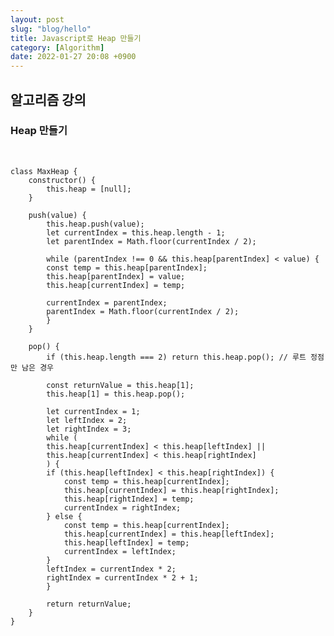 ```yaml
---
layout: post
slug: "blog/hello"
title: Javascript로 Heap 만들기
category: [Algorithm]
date: 2022-01-27 20:08 +0900
---
```


## 알고리즘 강의

### Heap 만들기

&ensp;

    class MaxHeap {
        constructor() {
            this.heap = [null];
        }

        push(value) {
            this.heap.push(value);
            let currentIndex = this.heap.length - 1;
            let parentIndex = Math.floor(currentIndex / 2);

            while (parentIndex !== 0 && this.heap[parentIndex] < value) {
            const temp = this.heap[parentIndex];
            this.heap[parentIndex] = value;
            this.heap[currentIndex] = temp;

            currentIndex = parentIndex;
            parentIndex = Math.floor(currentIndex / 2);
            }
        }

        pop() {
            if (this.heap.length === 2) return this.heap.pop(); // 루트 정점만 남은 경우

            const returnValue = this.heap[1];
            this.heap[1] = this.heap.pop();

            let currentIndex = 1;
            let leftIndex = 2;
            let rightIndex = 3;
            while (
            this.heap[currentIndex] < this.heap[leftIndex] ||
            this.heap[currentIndex] < this.heap[rightIndex]
            ) {
            if (this.heap[leftIndex] < this.heap[rightIndex]) {
                const temp = this.heap[currentIndex];
                this.heap[currentIndex] = this.heap[rightIndex];
                this.heap[rightIndex] = temp;
                currentIndex = rightIndex;
            } else {
                const temp = this.heap[currentIndex];
                this.heap[currentIndex] = this.heap[leftIndex];
                this.heap[leftIndex] = temp;
                currentIndex = leftIndex;
            }
            leftIndex = currentIndex * 2;
            rightIndex = currentIndex * 2 + 1;
            }

            return returnValue;
        }
    }
